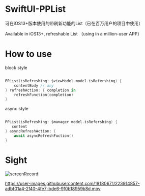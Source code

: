 # SwiftUI-PPList

可在iOS13+版本使用的带刷新功能的List（已在百万用户的项目中使用）

Available in iOS13+, refreshable List （using in a million-user APP）

# How to use

block style

```swift

PPList(isRefreshing: $viewModel.model.isRefershing) {
    contentBody // any
} refreshAction: { completion in
    refreshFunction(completion)
}

```

async style

```swift

PPList(isRefreshing: $manager.model.isRefershing) {
   content
} asyncRefreshAction: {
    await asyncRefreshFuction()
}

```

# Sight
![screenRecord](https://user-images.githubusercontent.com/18180671/223914779-6fd4e144-e519-443c-ad39-2f3ab7bdae8f.gif)

https://user-images.githubusercontent.com/18180671/223914857-adbf01a4-2f40-4fe7-bde6-9f0b18959b8d.mov



